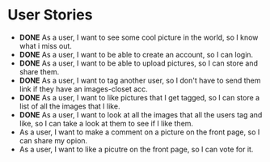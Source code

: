 User Stories
============

- **DONE** As a user, I want to see some cool picture in the world, so I know what i miss out.
- **DONE** As a user, I want to be able to create an account, so I can login.
- **DONE** As a user, I want to be able to upload pictures, so I can store and share them.
- **DONE** As a user, I want to tag another user, so I don't have to send them link if they have an images-closet acc.
- **DONE** As a user, I want to like pictures that I get tagged, so I can store a list of all the images that I like.
- **DONE** As a user, I want to look at all the images that all the users tag and like, so I can take a look at them to see if I like them.
- As a user, I want to make a comment on a picture on the front page, so I can share my opion.
- As a user, I want to like a picutre on the front page, so I can vote for it.
